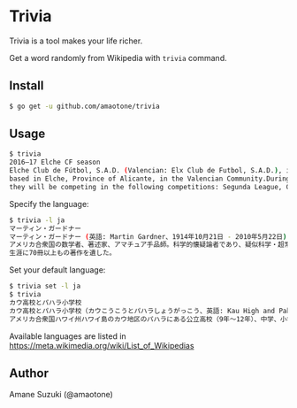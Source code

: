 # Trivia

Trivia is a tool makes your life richer.

Get a word randomly from Wikipedia with `trivia` command.

## Install

```bash
$ go get -u github.com/amaotone/trivia
```

## Usage

```bash
$ trivia
2016–17 Elche CF season
Elche Club de Fútbol, S.A.D. (Valencian: Elx Club de Futbol, S.A.D.), is a Spanish football team
based in Elche, Province of Alicante, in the Valencian Community.During the 2016-17 campaign
they will be competing in the following competitions: Segunda League, Copa del Rey.
```

Specify the language:

```bash
$ trivia -l ja
マーティン・ガードナー
マーティン・ガードナー (英語: Martin Gardner、1914年10月21日 - 2010年5月22日) は、
アメリカ合衆国の数学者、著述家、アマチュア手品師。科学的懐疑論者であり、疑似科学・超常現象批判でも知られている。
生涯に70冊以上もの著作を遺した。
```

Set your default language:

```bash
$ trivia set -l ja
$ trivia
カウ高校とパハラ小学校
カウ高校とパハラ小学校（カウこうこうとパハラしょうがっこう、英語: Kau High and Pahala Elementary School）は
アメリカ合衆国ハワイ州ハワイ島のカウ地区のパハラにある公立高校（9年～12年）、中学、小学校（幼稚園を含む）である。
```

Available languages are listed in https://meta.wikimedia.org/wiki/List_of_Wikipedias

## Author

Amane Suzuki (@amaotone)


